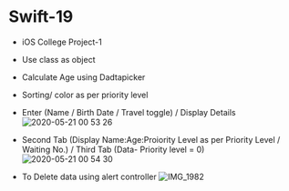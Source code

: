 # Swift-19
- iOS College Project-1
- Use class as object
- Calculate Age using Dadtapicker
- Sorting/ color as per priority level


- Enter (Name / Birth Date / Travel toggle) / Display Details
![2020-05-21 00 53 26](https://user-images.githubusercontent.com/31506459/82598256-5bfe6180-9b78-11ea-83b1-7bc1b6db808f.png)


- Second Tab (Display Name:Age:Proiority Level as per Priority Level / Waiting No.) / Third Tab (Data- Priority level = 0)
![2020-05-21 00 54 30](https://user-images.githubusercontent.com/31506459/82598571-e0e97b00-9b78-11ea-89aa-2b66674a0291.png)


- To Delete data using alert controller
![IMG_1982](https://user-images.githubusercontent.com/31506459/82601003-d4672180-9b7c-11ea-97b4-3165d44c9775.PNG)

